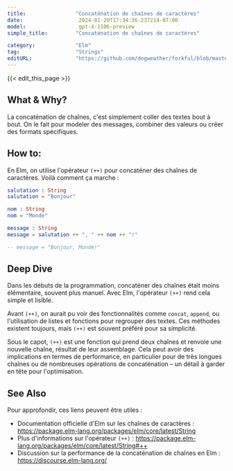 ```yaml
---
title:                "Concaténation de chaînes de caractères"
date:                  2024-01-20T17:34:36.237214-07:00
model:                 gpt-4-1106-preview
simple_title:         "Concaténation de chaînes de caractères"

category:             "Elm"
tag:                  "Strings"
editURL:              "https://github.com/dogweather/forkful/blob/master/content/fr/elm/concatenating-strings.md"
---
```


{{< edit_this_page >}}

## What & Why?
La concaténation de chaînes, c'est simplement coller des textes bout à bout. On le fait pour modeler des messages, combiner des valeurs ou créer des formats spécifiques.

## How to:
En Elm, on utilise l'opérateur `(++)` pour concaténer des chaînes de caractères. Voilà comment ça marche :

```Elm
salutation : String
salutation = "Bonjour"

nom : String
nom = "Monde"

message : String
message = salutation ++ ", " ++ nom ++ "!"

-- message = "Bonjour, Monde!"
```

## Deep Dive
Dans les débuts de la programmation, concaténer des chaînes était moins élémentaire, souvent plus manuel. Avec Elm, l'opérateur `(++)` rend cela simple et lisible.

Avant `(++)`, on aurait pu voir des fonctionnalités comme `concat`, `append`, ou l'utilisation de listes et fonctions pour regrouper des textes. Ces méthodes existent toujours, mais `(++)` est souvent préféré pour sa simplicité.

Sous le capot, `(++)` est une fonction qui prend deux chaînes et renvoie une nouvelle chaîne, résultat de leur assemblage. Cela peut avoir des implications en termes de performance, en particulier pour de très longues chaînes ou de nombreuses opérations de concaténation – un détail à garder en tête pour l'optimisation.

## See Also
Pour approfondir, ces liens peuvent être utiles :

- Documentation officielle d'Elm sur les chaînes de caractères : https://package.elm-lang.org/packages/elm/core/latest/String
- Plus d'informations sur l'opérateur `(++)` : https://package.elm-lang.org/packages/elm/core/latest/String#++
- Discussion sur la performance de la concaténation de chaînes en Elm : https://discourse.elm-lang.org/
